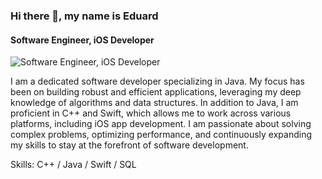 ### Hi there 👋, my name is Eduard
#### Software Engineer, iOS Developer
![Software Engineer, iOS Developer](https://media.licdn.com/dms/image/v2/D4D16AQH9JECneK5eOg/profile-displaybackgroundimage-shrink_350_1400/profile-displaybackgroundimage-shrink_350_1400/0/1725991278582?e=1736380800&v=beta&t=PG39fqXIJ2cNCKbVLpYm-KRtSXnkkzF23wfaegAplRo)

I am a dedicated software developer specializing in Java. My focus has been on building robust and efficient applications, leveraging my deep knowledge of algorithms and data structures. In addition to Java, I am proficient in C++ and Swift, which allows me to work across various platforms, including iOS app development. I am passionate about solving complex problems, optimizing performance, and continuously expanding my skills to stay at the forefront of software development.

Skills: C++ / Java / Swift / SQL
